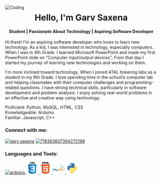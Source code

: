 
<img align="right" width = '650' alt="Coding" src="https://pbs.twimg.com/profile_banners/1501453049017270273/1661866332/1500x500"></p>
<h1 align="center">Hello, I'm Garv Saxena</h1>

<h4 align="center">Student | Passionate About Technology | Aspiring Software Developer</h4>


<p align="left">Hi there! I'm an aspiring software developer who loves to learn new technology. As a kid, I was interested in technology, especially computers. When I was in 4th Grade. I learned Microsoft PowerPoint and made my first PowerPoint slide on "Computer input/output devices", From that day I started my journey of learning new technologies and working on them.</p>

<p align='left'>I'm more inclined toward technology, When I joined ATAL tinkering labs as a student in my 9th Grade. I love spending time in the school’s computer lab and helping classmates with their computer challenges and programming-related questions. I have strong technical skills, particularly in software development and problem analysis. I enjoy solving real-world problems in an effective and creative way using technology.</p>

Proficient: Python, MySQL, HTML, CSS<br>                                                                                                                        Knowledgeable: Arduino<br>
Familiar: Javascript, C++
<p>


<h3 align="left">Connect with me:</h3>
<p align="left">
<a href="https://www.linkedin.com/in/volcano-dragon2004" target="blank"><img align="center" src="https://raw.githubusercontent.com/rahuldkjain/github-profile-readme-generator/master/src/images/icons/Social/linked-in-alt.svg" alt="garv saxena" height="30" width="40" /></a>
<a href="https://discordapp.com/users/718363607364272198" target="blank"><img align="center" src="https://camo.githubusercontent.com/df66ab987f77a16cbb015e16611871e27de45df8b2ac42456a0072c19085941b/68747470733a2f2f706e67677269642e636f6d2f77702d636f6e74656e742f75706c6f6164732f323032312f30352f446973636f72642d4c6f676f2d436972636c652d3130323478313032342e706e67" alt="718363607364272198" height="40" width="40" /></a>
</p>

<h3 align="left">Languages and Tools:</h3>
<p align="left"> <a href="https://www.arduino.cc/" target="_blank" rel="noreferrer"> <img src="https://cdn.worldvectorlogo.com/logos/arduino-1.svg" alt="arduino" width="40" height="40"/> </a> <a href="https://www.w3schools.com/css/" target="_blank" rel="noreferrer"> <img src="https://raw.githubusercontent.com/devicons/devicon/master/icons/css3/css3-original-wordmark.svg" alt="css3" width="40" height="40"/> </a> <a href="https://www.w3.org/html/" target="_blank" rel="noreferrer"> <img src="https://raw.githubusercontent.com/devicons/devicon/master/icons/html5/html5-original-wordmark.svg" alt="html5" width="40" height="40"/> </a> <a href="https://www.mysql.com/" target="_blank" rel="noreferrer"> <img src="https://raw.githubusercontent.com/devicons/devicon/master/icons/mysql/mysql-original-wordmark.svg" alt="mysql" width="40" height="40"/> </a> <a href="https://www.python.org" target="_blank" rel="noreferrer"> <img src="https://raw.githubusercontent.com/devicons/devicon/master/icons/python/python-original.svg" alt="python" width="40" height="40"/> </a> </p>

